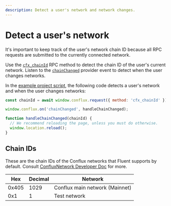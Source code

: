 ```yaml
---
description: Detect a user's network and network changes.
---
```


# Detect a user's network

It's important to keep track of the user's network chain ID because all RPC requests are submitted
to the currently connected network.

Use the [`cfx_chainId`](https://conflux-chain.github.io/fluent-wallet-doc/docs/provider-rpc#cfx_chainid)
RPC method to detect the chain ID of the user's current network.
Listen to the [`chainChanged`](../reference/provider-api.md#chainchanged) provider event to
detect when the user changes networks.

In the [example project script](set-up-dev-environment.md#example), the following code detects a
user's network and when the user changes networks:

```javascript title="index.js"
const chainId = await window.conflux.request({ method: 'cfx_chainId' });

window.conflux.on('chainChanged', handleChainChanged);

function handleChainChanged(chainId) {
  // We recommend reloading the page, unless you must do otherwise.
  window.location.reload();
}
```

## Chain IDs

These are the chain IDs of the Conflux networks that Fluent supports by default.
Consult [ConfluxNetwork Developer Doc](https://developer.confluxnetwork.org/introduction/en/conflux_basics#chainid--networkid) for more.

| Hex      | Decimal  | Network                                                                   |
|----------|----------|---------------------------------------------------------------------------|
| 0x405    | 1029     | Conflux main network (Mainnet)                                            |
| 0x1      | 1        | Test network                                                              |   

